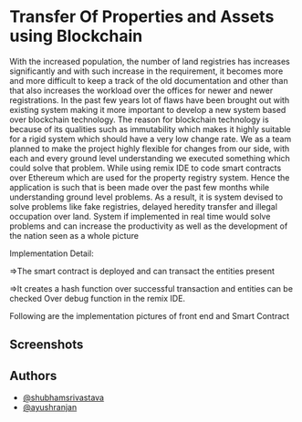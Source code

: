 
# Transfer Of Properties and Assets using Blockchain

With the increased population, the number of land registries has increases significantly and with such increase in the requirement, it becomes more and more difficult to keep a track of the old documentation and other than that also increases the workload over the offices for newer and newer registrations. In the past few years lot of flaws have been brought out with existing system making it more important to develop a new system based over blockchain technology. The reason for blockchain technology is because of its qualities such as immutability which makes it highly suitable for a rigid system which should have a very low change rate.
We as a team planned to make the project highly flexible for changes from our side, with each and every ground level understanding we executed something which could solve that problem. While using remix IDE to code smart contracts over Ethereum which are used for the property registry system. Hence the application is such that is been made over the past few months while understanding ground level problems. As a result, it is system devised to solve problems like fake registries, delayed heredity transfer and illegal occupation over land. System if implemented in real time would solve problems and can increase the productivity as well as the development of the nation seen as a whole picture

Implementation Detail:

=>The smart contract is deployed and can transact the entities present

=>It creates a hash function over successful transaction and entities can be checked Over debug function in the remix IDE.


Following are the implementation pictures of front end and Smart Contract


 
## Screenshots


## Authors




- [@shubhamsrivastava](https://github.com/Shubham0043)
- [@ayushranjan](https://github.com/ayushranjan442001)
